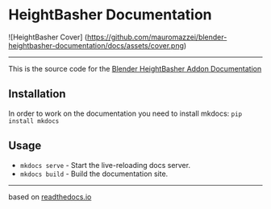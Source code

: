 # HeightBasher Documentation

![HeightBasher Cover]
(https://github.com/mauromazzei/blender-heightbasher-documentation/docs/assets/cover.png)

---

This is the source code for the <a href="https://gumroad.com" target="_blank">Blender HeightBasher Addon Documentation</a>



## Installation
In order to work on the documentation you need to install mkdocs: 
`pip install mkdocs`




## Usage
* `mkdocs serve` - Start the live-reloading docs server.
* `mkdocs build` - Build the documentation site.



---
based on <a href="https://readthedocs.io" target="_blank">readthedocs.io</a>

